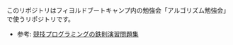 このリポジトリはフィヨルドブートキャンプ内の勉強会「アルゴリズム勉強会」で使うリポジトリです。

- 参考: [競技プログラミングの鉄則演習問題集](https://atcoder.jp/contests/tessoku-book)

